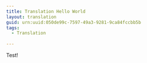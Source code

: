 ```yaml
---
title: Translation Hello World
layout: translation
guid: urn:uuid:050de99c-7597-49a3-9281-9ca84fccbb5b
tags:
  - Translation
  
---
```



Test!
